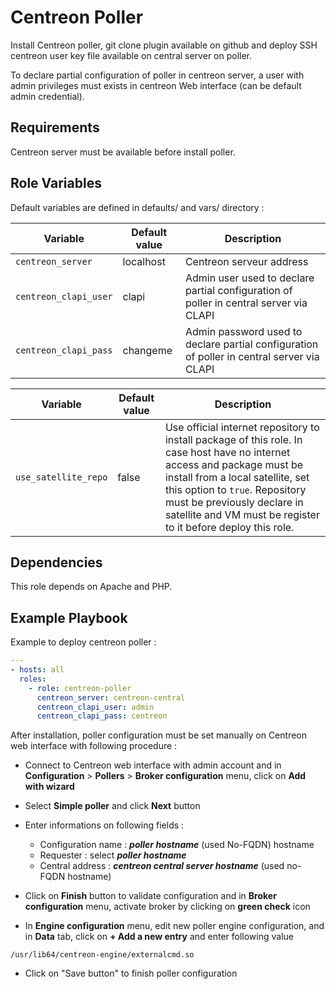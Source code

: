 Centreon Poller
=========

Install Centreon poller, git clone plugin available on github and deploy SSH centreon user key file available on central server on poller.

To declare partial configuration of poller in centreon server, a user with admin privileges must exists in centreon Web interface (can be default admin credential).

Requirements
------------

Centreon server must be available before install poller.

Role Variables
--------------

Default variables are defined in defaults/ and vars/ directory :

| Variable | Default value | Description |
| -------- | ------------- | ----------- |
| `centreon_server` | localhost | Centreon serveur address |
| `centreon_clapi_user` | clapi | Admin user used to declare partial configuration of poller in central server via CLAPI |
| `centreon_clapi_pass` | changeme | Admin password used to declare partial configuration of poller in central server via CLAPI |

| Variable | Default value | Description |
| -------- | ------------- | ----------- |
| `use_satellite_repo` | false | Use official internet repository to install package of this role. In case host have no internet access and package must be install from a local satellite, set this option to `true`. Repository must be previously declare in satellite and VM must be register to it before deploy this role. |

Dependencies
------------

This role depends on Apache and PHP.

Example Playbook
----------------

Example to deploy centreon poller :

```yaml
---
- hosts: all
  roles:
    - role: centreon-poller
      centreon_server: centreon-central
      centreon_clapi_user: admin
      centreon_clapi_pass: centreon
```


After installation, poller configuration must be set manually on Centreon web interface with following procedure :

 * Connect to Centreon web interface with admin account and in **Configuration** > **Pollers** > **Broker configuration** menu, click on **Add with wizard**

 * Select **Simple poller** and click **Next** button

 * Enter informations on following fields :

   * Configuration name : _**poller hostname**_ (used No-FQDN) hostname
   * Requester : select _**poller hostname**_
   * Central address : _**centreon central server hostname**_ (used no-FQDN hostname)


 * Click on **Finish** button to validate configuration and in **Broker configuration** menu, activate broker by clicking on **green check** icon

 * In **Engine configuration** menu, edit new poller engine configuration, and in **Data** tab, click on **+ Add a new entry** and enter following value

```
/usr/lib64/centreon-engine/externalcmd.so
```

 * Click on "Save button" to finish poller configuration
